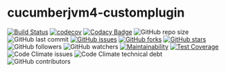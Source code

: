 # cucumberjvm4-customplugin

[![Build Status](https://travis-ci.org/ankit-ojha/cucumberjvm4-customplugin.svg?branch=master)](https://travis-ci.org/ankit-ojha/cucumberjvm4-customplugin)
[![codecov](https://codecov.io/gh/ankit-ojha/cucumberjvm4-customplugin/branch/master/graph/badge.svg)](https://codecov.io/gh/ankit-ojha/cucumberjvm4-customplugin)
[![Codacy Badge](https://api.codacy.com/project/badge/Grade/868e1ee921ec49099ed59835dc7bd957)](https://www.codacy.com/manual/ankit-ojha/cucumberjvm4-customplugin?utm_source=github.com&amp;utm_medium=referral&amp;utm_content=ankit-ojha/cucumberjvm4-customplugin&amp;utm_campaign=Badge_Grade)
![GitHub repo size](https://img.shields.io/github/repo-size/ankit-ojha/cucumberjvm4-customplugin)
![GitHub last commit](https://img.shields.io/github/last-commit/ankit-ojha/cucumberjvm4-customplugin)
[![GitHub issues](https://img.shields.io/github/issues/ankit-ojha/cucumberjvm4-customplugin)](https://github.com/ankit-ojha/cucumberjvm4-customplugin/issues)
[![GitHub forks](https://img.shields.io/github/forks/ankit-ojha/cucumberjvm4-customplugin)](https://github.com/ankit-ojha/cucumberjvm4-customplugin/network)
[![GitHub stars](https://img.shields.io/github/stars/ankit-ojha/cucumberjvm4-customplugin)](https://github.com/ankit-ojha/cucumberjvm4-customplugin/stargazers)
![GitHub followers](https://img.shields.io/github/followers/ankit-ojha?style=social)
![GitHub watchers](https://img.shields.io/github/watchers/ankit-ojha/cucumberjvm4-customplugin?style=social)
[![Maintainability](https://api.codeclimate.com/v1/badges/fb10319dccc2168775e0/maintainability)](https://codeclimate.com/github/ankit-ojha/cucumberjvm4-customplugin/maintainability)
[![Test Coverage](https://api.codeclimate.com/v1/badges/fb10319dccc2168775e0/test_coverage)](https://codeclimate.com/github/ankit-ojha/cucumberjvm4-customplugin/test_coverage)
![Code Climate issues](https://img.shields.io/codeclimate/issues/ankit-ojha/cucumberjvm4-customplugin)
![Code Climate technical debt](https://img.shields.io/codeclimate/tech-debt/ankit-ojha/cucumberjvm4-customplugin)
![GitHub contributors](https://img.shields.io/github/contributors/ankit-ojha/cucumberjvm4-customplugin)
